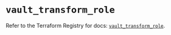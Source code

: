 # `vault_transform_role`

Refer to the Terraform Registry for docs: [`vault_transform_role`](https://registry.terraform.io/providers/hashicorp/vault/5.2.1/docs/resources/transform_role).
